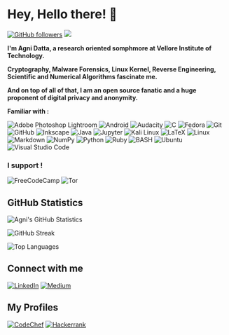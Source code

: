 # **Hey, Hello there! :wave:**

[![GitHub followers](https://img.shields.io/github/followers/datta-agni?label=Follow&style=sociastyle=flat-squarellabel&color=4285F4)](https://github.com/datta-agni/?tab=followers)
![](https://komarev.com/ghpvc/?username=datta-agni&color=4285F4&label=Views)

**I'm Agni Datta, a research oriented somphmore at Vellore Institute of Technology.**

**Cryptography, Malware Forensics, Linux Kernel, Reverse Engineering, Scientific and Numerical Algorithms fascinate me.**

**And on top of all of that, I am an open source fanatic and a huge proponent of digital privacy and anonymity.** 

**Familiar with :**

![Adobe Photoshop Lightroom](https://img.shields.io/badge/Adobe%20Lightroom-31A8FF?style=for-the-badge&logo=Adobe%20Lightroom&logoColor=white)
![Android](https://img.shields.io/badge/Android-3DDC84?style=for-the-badge&logo=android&logoColor=white)
![Audacity](https://img.shields.io/badge/Audacity-0000CC?style=for-the-badge&logo=audacity&logoColor=white)
![C](https://img.shields.io/badge/c-%2300599C.svg?style=for-the-badge&logo=c&logoColor=white)
![Fedora](https://img.shields.io/badge/Fedora-294172?style=for-the-badge&logo=fedora&logoColor=white)
![Git](https://img.shields.io/badge/git-%23F05033.svg?style=for-the-badge&logo=git&logoColor=white)
![GitHub](https://img.shields.io/badge/github-%23121011.svg?style=for-the-badge&logo=github&logoColor=white)
![Inkscape](https://img.shields.io/badge/Inkscape-e0e0e0?style=for-the-badge&logo=inkscape&logoColor=080A13)
![Java](https://img.shields.io/badge/java-%23ED8B00.svg?style=for-the-badge&logo=java&logoColor=white)
![Jupyter](https://img.shields.io/badge/Jupyter-F37626.svg?&style=for-the-badge&logo=Jupyter&logoColor=white)
![Kali Linux](https://img.shields.io/badge/Kali_Linux-557C94?style=for-the-badge&logo=kali-linux&logoColor=white)
![LaTeX](https://img.shields.io/badge/LaTeX-47A141?style=for-the-badge&logo=LaTeX&logoColor=white)
![Linux](https://img.shields.io/badge/Linux-FCC624?style=for-the-badge&logo=linux&logoColor=black)
![Markdown](https://img.shields.io/badge/markdown-%23000000.svg?style=for-the-badge&logo=markdown&logoColor=white)
![NumPy](https://img.shields.io/badge/numpy-%23013243.svg?style=for-the-badge&logo=numpy&logoColor=white)
![Python](https://img.shields.io/badge/Python-FFD43B?style=for-the-badge&logo=python&logoColor=darkgreen)
![Ruby](https://img.shields.io/badge/ruby-%23CC342D.svg?style=for-the-badge&logo=ruby&logoColor=white)
![BASH](https://img.shields.io/badge/Shell_Script-121011?style=for-the-badge&logo=gnu-bash&logoColor=white)
![Ubuntu](https://img.shields.io/badge/Ubuntu-E95420?style=for-the-badge&logo=ubuntu&logoColor=white)
![Visual Studio Code](https://img.shields.io/badge/VisualStudioCode-0078d7.svg?style=for-the-badge&logo=visual-studio-code&logoColor=white)


### I support !

![FreeCodeCamp](https://img.shields.io/badge/Freecodecamp-%23123.svg?&style=for-the-badge&logo=freecodecamp&logoColor=green)
![Tor](https://img.shields.io/badge/Tor-7D4698?style=for-the-badge&logo=Tor-Browser&logoColor=white)


## **GitHub Statistics**

![Agni's GitHub Statistics](https://github-readme-stats.vercel.app/api?username=datta-agni&show_icons=true&theme=chartreuse-dark)

![GitHub Streak](https://github-readme-streak-stats.herokuapp.com/?user=datta-agni&theme=chartreuse-dark&bord)

![Top Languages](https://github-readme-stats.vercel.app/api/top-langs/?username=datta-agni&layout=compact&theme=chartreuse-dark)

## Connect with me

[![LinkedIn](https://img.shields.io/badge/linkedin-%230077B5.svg?style=for-the-badge&logo=linkedin&logoColor=white&link=https://www.linkedin.com/in/dattagni)](https://www.linkedin.com/in/dattagni)
[![Medium](https://img.shields.io/badge/Medium-%23000000.svg?style=for-the-badge&logo=Medium&logoColor=white&link=https://medium.com/@dattadunga)](https://medium.com/@dattadunga)


## **My Profiles**

[![CodeChef](https://img.shields.io/badge/-CodeChef-5B4638?style=for-the-badge&logo=CodeChef&logoColor=white&link=https://www.codechef.com/users/dattagni09)](https://www.codechef.com/users/dattagni09)
[![Hackerrank](https://img.shields.io/badge/-Hackerrank-2EC866?style=for-the-badge&logo=HackerRank&logoColor=white)](https://www.hackerrank.com/dattadunga)